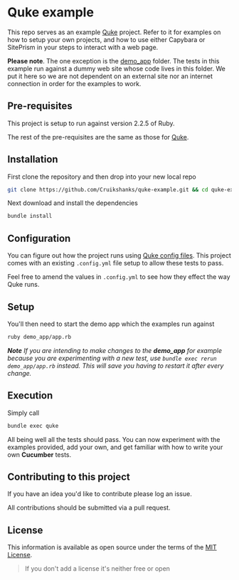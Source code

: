 # Quke example

This repo serves as an example [Quke](https://github.com/Defra/quke) project. Refer to it for examples on how to setup your own projects, and how to use either Capybara or SitePrism in your steps to interact with a web page.

**Please note**. The one exception is the [demo_app](app) folder. The tests in this example run against a dummy web site whose code lives in this folder. We put it here so we are not dependent on an external site nor an internet connection in order for the examples to work.

## Pre-requisites

This project is setup to run against version 2.2.5 of Ruby.

The rest of the pre-requisites are the same as those for [Quke](https://github.com/DEFRA/quke#pre-requisites).

## Installation

First clone the repository and then drop into your new local repo

```bash
git clone https://github.com/Cruikshanks/quke-example.git && cd quke-example
```

Next download and install the dependencies

```bash
bundle install
```

## Configuration

You can figure out how the project runs using [Quke config files](https://github.com/DEFRA/quke#configuration). This project comes with an existing `.config.yml` file setup to allow these tests to pass.

Feel free to amend the values in `.config.yml` to see how they effect the way Quke runs.

## Setup

You'll then need to start the demo app which the examples run against

```bash
ruby demo_app/app.rb
```

***Note*** *If you are intending to make changes to the **demo_app** for example because you are experimenting with a new test, use `bundle exec rerun demo_app/app.rb` instead. This will save you having to restart it after every change.*

## Execution

Simply call

```bash
bundle exec quke
```

All being well all the tests should pass. You can now experiment with the examples provided, add your own, and get familiar with how to write your own **Cucumber** tests.

## Contributing to this project

If you have an idea you'd like to contribute please log an issue.

All contributions should be submitted via a pull request.

## License

This information is available as open source under the terms of the [MIT License](http://opensource.org/licenses/MIT).

> If you don't add a license it's neither free or open
